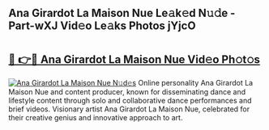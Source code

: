 ## Ana Girardot La Maison Nue Le𝚊k𝚎d N𝚞𝚍e - Part-wXJ Vid𝚎o Le𝚊ks Photos jYjcO

# <h2><a href="http://fb5h7b.evod.top/?m=Ana+Girardot+La+Maison+Nue">🔗 👉🔴 Ana Girardot La Maison Nue Vid𝚎o Ph𝚘t𝚘s</a></h2>

[![Ana Girardot La Maison Nue N𝚞d𝚎s](https://i.imgur.com/8V9OHl7.gif)](http://fb5h7b.evod.top/?m=Ana+Girardot+La+Maison+Nue)
Online personality Ana Girardot La Maison Nue and content producer, known for disseminating dance and lifestyle content through solo and collaborative dance performances and brief videos. Visionary artist Ana Girardot La Maison Nue, celebrated for their creative genius and innovative approach to art. 

